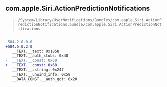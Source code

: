 ## com.apple.Siri.ActionPredictionNotifications

> `/System/Library/UserNotifications/Bundles/com.apple.Siri.ActionPredictionNotifications.bundle/com.apple.Siri.ActionPredictionNotifications`

```diff

-584.2.0.0.0
+584.5.0.2.0
   __TEXT.__text: 0x1858
   __TEXT.__auth_stubs: 0x40
-  __TEXT.__const: 0x60
+  __TEXT.__const: 0x68
   __TEXT.__cstring: 0x247
   __TEXT.__unwind_info: 0x58
   __DATA_CONST.__auth_got: 0x20

```
